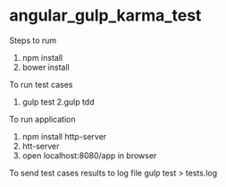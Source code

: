 # angular_gulp_karma_test

Steps to rum

1. npm install
2. bower install

To run test cases

1. gulp test
2.gulp tdd

To run application

1. npm install http-server
2. htt-server
3. open localhost:8080/app in browser

To send test cases results to log file
 gulp test > tests.log
